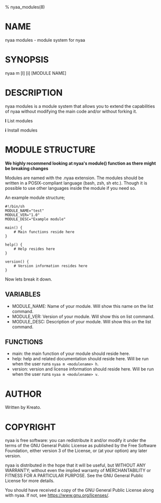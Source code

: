 % nyaa_modules(8)

# NAME
nyaa modules - module system for nyaa

# SYNOPSIS
nyaa m [l] [i] [MODULE NAME]

# DESCRIPTION
nyaa modules is a module system that allows you to extend the capabilities of nyaa without modifying the main code and/or without forking it.

**l**
    List modules

**i**
    Install modules

# MODULE STRUCTURE
**We highly recommend looking at nyaa's module() function as there might be breaking changes**

Modules are named with the .nyaa extension. The modules should be written in a POSIX-compliant language (bash, zsh, sh etc.). Though it is possible to use other languages inside the module if you need so.

An example module structure;

```
#!/bin/sh
MODULE_NAME="test"
MODULE_VER="1.0"
MODULE_DESC="Example module"

main() {
    # Main functions reside here
}

help() {
    # Help resides here
}

version() { 
    # Version information resides here
}
```
Now lets break it down.

## VARIABLES
* MODULE_NAME: Name of your module. Will show this name on the list command.
* MODULE_VER: Version of your module. Will show this on list command.
* MODULE_DESC: Description of your module. Will show this on the list command.

## FUNCTIONS
* main: the main function of your module should reside here.
* help: help and related documentation should reside here. Will be run when the user runs `nyaa m <modulename> h`.
* version: version and license information should reside here. Will be run when the user runs `nyaa m <modulename> v`.


# AUTHOR
Written by Kreato.

# COPYRIGHT
nyaa is free software: you can redistribute it and/or modify
it under the terms of the GNU General Public License as published by
the Free Software Foundation, either version 3 of the License, or
(at your option) any later version.

nyaa is distributed in the hope that it will be useful,
but WITHOUT ANY WARRANTY; without even the implied warranty of
MERCHANTABILITY or FITNESS FOR A PARTICULAR PURPOSE.  See the
GNU General Public License for more details.

You should have received a copy of the GNU General Public License
along with nyaa.  If not, see <https://www.gnu.org/licenses/>.
